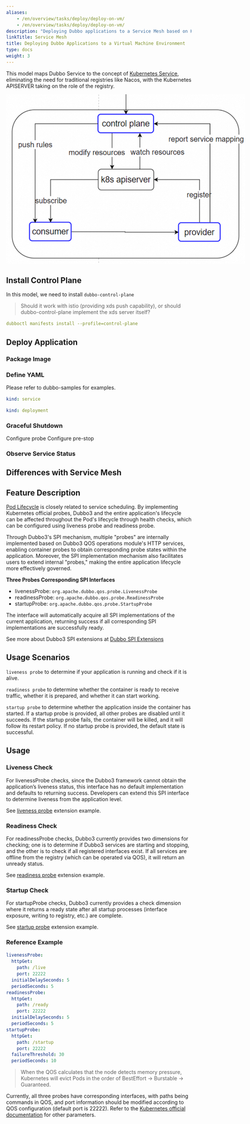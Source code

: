 ```yaml
---
aliases:
    - /en/overview/tasks/deploy/deploy-on-vm/
    - /en/overview/tasks/deploy/deploy-on-vm/
description: "Deploying Dubbo applications to a Service Mesh based on Kubernetes Service and control plane."
linkTitle: Service Mesh
title: Deploying Dubbo Applications to a Virtual Machine Environment
type: docs
weight: 3
---
```

This model maps Dubbo Service to the concept of <a target="_blank" href="">Kubernetes Service</a>, eliminating the need for traditional registries like Nacos, with the Kubernetes APISERVER taking on the role of the registry.

<img src="/imgs/v3/manual/java/tutorial/kubernetes/kubernetes-service.png" style="max-width:650px;height:auto;" />

## Install Control Plane
In this model, we need to install `dubbo-control-plane`
> Should it work with istio (providing xds push capability), or should dubbo-control-plane implement the xds server itself?

```yaml
dubboctl manifests install --profile=control-plane
```

## Deploy Application
### Package Image
### Define YAML
Please refer to dubbo-samples for examples.

```yaml
kind: service
```

```yaml
kind: deployment
```

### Graceful Shutdown

Configure probe
Configure pre-stop

### Observe Service Status

## Differences with Service Mesh

## Feature Description
[Pod Lifecycle](https://kubernetes.io/zh/docs/concepts/workloads/pods/pod-lifecycle/) is closely related to service scheduling. By implementing Kubernetes official probes, Dubbo3 and the entire application's lifecycle can be affected throughout the Pod's lifecycle through health checks, which can be configured using liveness probe and readiness probe.

Through Dubbo3's SPI mechanism, multiple "probes" are internally implemented based on Dubbo3 QOS operations module's HTTP services, enabling container probes to obtain corresponding probe states within the application. Moreover, the SPI implementation mechanism also facilitates users to extend internal "probes," making the entire application lifecycle more effectively governed.

**Three Probes Corresponding SPI Interfaces**

-   livenessProbe:  `org.apache.dubbo.qos.probe.LivenessProbe`
-   readinessProbe:  `org.apache.dubbo.qos.probe.ReadinessProbe`
-   startupProbe:  `org.apache.dubbo.qos.probe.StartupProbe`

The interface will automatically acquire all SPI implementations of the current application, returning success if all corresponding SPI implementations are successfully ready.

See more about Dubbo3 SPI extensions at [Dubbo SPI Extensions](/en/overview/mannual/java-sdk/reference-manual/spi/description/)

## Usage Scenarios
`liveness probe` to determine if your application is running and check if it is alive.

`readiness probe` to determine whether the container is ready to receive traffic, whether it is prepared, and whether it can start working.

`startup probe` to determine whether the application inside the container has started. If a startup probe is provided, all other probes are disabled until it succeeds. If the startup probe fails, the container will be killed, and it will follow its restart policy. If no startup probe is provided, the default state is successful.

## Usage

### Liveness Check

For livenessProbe checks, since the Dubbo3 framework cannot obtain the application’s liveness status, this interface has no default implementation and defaults to returning success. Developers can extend this SPI interface to determine liveness from the application level.

See [liveness probe](/en/overview/mannual/java-sdk/reference-manual/spi/description/liveness/) extension example.
### Readiness Check

For readinessProbe checks, Dubbo3 currently provides two dimensions for checking; one is to determine if Dubbo3 services are starting and stopping, and the other is to check if all registered interfaces exist. If all services are offline from the registry (which can be operated via QOS), it will return an unready status.

See [readiness probe](/en/overview/mannual/java-sdk/reference-manual/spi/description/readiness/) extension example.

### Startup Check

For startupProbe checks, Dubbo3 currently provides a check dimension where it returns a ready state after all startup processes (interface exposure, writing to registry, etc.) are complete.

See [startup probe](/en/overview/mannual/java-sdk/reference-manual/spi/description/startup/) extension example.

### Reference Example
```yaml
livenessProbe:
  httpGet:
    path: /live
    port: 22222
  initialDelaySeconds: 5
  periodSeconds: 5
readinessProbe:
  httpGet:
    path: /ready
    port: 22222
  initialDelaySeconds: 5
  periodSeconds: 5
startupProbe:
  httpGet:
    path: /startup
    port: 22222
  failureThreshold: 30
  periodSeconds: 10
```
> When the QOS calculates that the node detects memory pressure, Kubernetes will evict Pods in the order of BestEffort -> Burstable -> Guaranteed.

Currently, all three probes have corresponding interfaces, with paths being commands in QOS, and port information should be modified according to QOS configuration (default port is 22222). Refer to the [Kubernetes official documentation](https://kubernetes.io/zh/docs/tasks/configure-pod-container/configure-liveness-readiness-startup-probes/) for other parameters.

